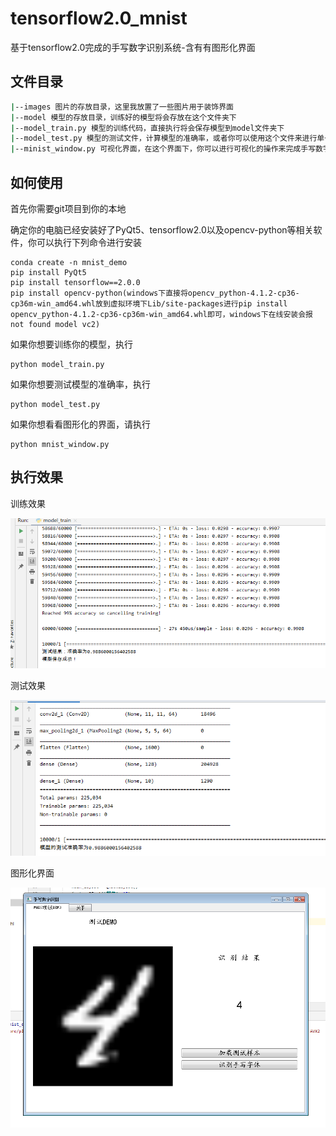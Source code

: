 # tensorflow2.0_mnist
基于tensorflow2.0完成的手写数字识别系统-含有有图形化界面


## 文件目录
```bash
|--images 图片的存放目录，这里我放置了一些图片用于装饰界面
|--model 模型的存放目录，训练好的模型将会存放在这个文件夹下
|--model_train.py 模型的训练代码，直接执行将会保存模型到model文件夹下
|--model_test.py 模型的测试文件，计算模型的准确率，或者你可以使用这个文件来进行单一文件的测试
|--minist_window.py 可视化界面，在这个界面下，你可以进行可视化的操作来完成手写数字的识别
```

## 如何使用
首先你需要git项目到你的本地

确定你的电脑已经安装好了PyQt5、tensorflow2.0以及opencv-python等相关软件，你可以执行下列命令进行安装
```
conda create -n mnist_demo 
pip install PyQt5
pip install tensorflow==2.0.0
pip install opencv-python(windows下直接将opencv_python-4.1.2-cp36-cp36m-win_amd64.whl放到虚拟环境下Lib/site-packages进行pip install opencv_python-4.1.2-cp36-cp36m-win_amd64.whl即可，windows下在线安装会报not found model vc2)
```

如果你想要训练你的模型，执行
```
python model_train.py
```
如果你想要测试模型的准确率，执行
```
python model_test.py
```
如果你想看看图形化的界面，请执行
```
python mnist_window.py
```


## 执行效果
训练效果

![train](images/train.png)

测试效果

![test](images/test.png)

图形化界面

![window](images/window.png)

